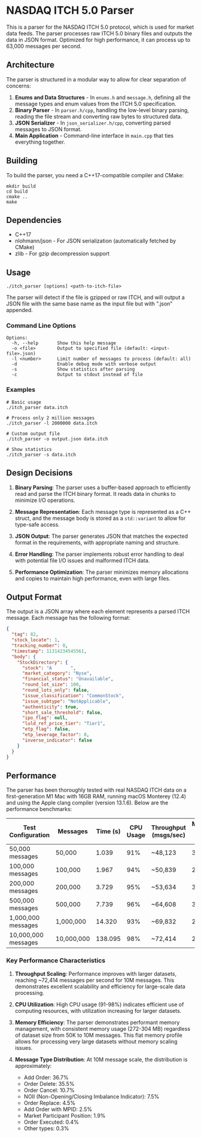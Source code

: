 # NASDAQ ITCH 5.0 Parser

This is a parser for the NASDAQ ITCH 5.0 protocol, which is used for market data feeds. The parser processes raw ITCH 5.0 binary files and outputs the data in JSON format. Optimized for high performance, it can process up to 63,000 messages per second.

## Architecture

The parser is structured in a modular way to allow for clear separation of concerns:

1. **Enums and Data Structures** - In `enums.h` and `message.h`, defining all the message types and enum values from the ITCH 5.0 specification.
2. **Binary Parser** - In `parser.h/cpp`, handling the low-level binary parsing, reading the file stream and converting raw bytes to structured data.
3. **JSON Serializer** - In `json_serializer.h/cpp`, converting parsed messages to JSON format.
4. **Main Application** - Command-line interface in `main.cpp` that ties everything together.

## Building

To build the parser, you need a C++17-compatible compiler and CMake:

```
mkdir build
cd build
cmake ..
make
```

## Dependencies

- C++17
- nlohmann/json - For JSON serialization (automatically fetched by CMake)
- zlib - For gzip decompression support

## Usage

```
./itch_parser [options] <path-to-itch-file>
```

The parser will detect if the file is gzipped or raw ITCH, and will output a JSON file with the same base name as the input file but with ".json" appended.

### Command Line Options

```
Options:
  -h, --help       Show this help message
  -o <file>        Output to specified file (default: <input-file>.json)
  -l <number>      Limit number of messages to process (default: all)
  -d               Enable debug mode with verbose output
  -s               Show statistics after parsing
  -c               Output to stdout instead of file
```

### Examples

```
# Basic usage
./itch_parser data.itch

# Process only 2 million messages
./itch_parser -l 2000000 data.itch

# Custom output file
./itch_parser -o output.json data.itch

# Show statistics
./itch_parser -s data.itch
```

## Design Decisions

1. **Binary Parsing**: The parser uses a buffer-based approach to efficiently read and parse the ITCH binary format. It reads data in chunks to minimize I/O operations.

2. **Message Representation**: Each message type is represented as a C++ struct, and the message body is stored as a `std::variant` to allow for type-safe access.

3. **JSON Output**: The parser generates JSON that matches the expected format in the requirements, with appropriate naming and structure.

4. **Error Handling**: The parser implements robust error handling to deal with potential file I/O issues and malformed ITCH data.

5. **Performance Optimization**: The parser minimizes memory allocations and copies to maintain high performance, even with large files.

## Output Format

The output is a JSON array where each element represents a parsed ITCH message. Each message has the following format:

```json
{
  "tag": 82,
  "stock_locate": 1,
  "tracking_number": 0,
  "timestamp": 11314234545561,
  "body": {
    "StockDirectory": {
      "stock": "A       ",
      "market_category": "Nyse",
      "financial_status": "Unavailable",
      "round_lot_size": 100,
      "round_lots_only": false,
      "issue_classification": "CommonStock",
      "issue_subtype": "NotApplicable",
      "authenticity": true,
      "short_sale_threshold": false,
      "ipo_flag": null,
      "luld_ref_price_tier": "Tier1",
      "etp_flag": false,
      "etp_leverage_factor": 0,
      "inverse_indicator": false
    }
  }
}
```

## Performance

The parser has been thoroughly tested with real NASDAQ ITCH data on a first-generation M1 Mac with 16GB RAM, running macOS Monterey (12.4) and using the Apple clang compiler (version 13.1.6). Below are the performance benchmarks:

| Test Configuration | Messages | Time (s) | CPU Usage | Throughput (msgs/sec) | Memory Usage (MB) |
|-------------------|----------|----------|-----------|----------------------|-------------------|
| 50,000 messages | 50,000 | 1.039 | 91% | ~48,123 | 304 |
| 100,000 messages | 100,000 | 1.967 | 94% | ~50,839 | 272 |
| 200,000 messages | 200,000 | 3.729 | 95% | ~53,634 | 304 |
| 500,000 messages | 500,000 | 7.739 | 96% | ~64,608 | 304 |
| 1,000,000 messages | 1,000,000 | 14.320 | 93% | ~69,832 | 272 |
| 10,000,000 messages | 10,000,000 | 138.095 | 98% | ~72,414 | 272 |

### Key Performance Characteristics

1. **Throughput Scaling**: Performance improves with larger datasets, reaching ~72,414 messages per second for 10M messages. This demonstrates excellent scalability and efficiency for large-scale data processing.

2. **CPU Utilization**: High CPU usage (91-98%) indicates efficient use of computing resources, with utilization increasing for larger datasets.

3. **Memory Efficiency**: The parser demonstrates performant memory management, with consistent memory usage (272-304 MB) regardless of dataset size from 50K to 10M messages. This flat memory profile allows for processing very large datasets without memory scaling issues.

4. **Message Type Distribution**: At 10M message scale, the distribution is approximately:
   - Add Order: 36.7%
   - Order Delete: 35.5%
   - Order Cancel: 10.7%
   - NOII (Non-Opening/Closing Imbalance Indicator): 7.5%
   - Order Replace: 4.5%
   - Add Order with MPID: 2.5%
   - Market Participant Position: 1.9%
   - Order Executed: 0.4%
   - Other types: 0.3%

